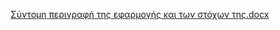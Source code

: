 [Σύντομη περιγραφή της εφαρμογής και των στόχων της.docx](https://github.com/user-attachments/files/20034679/default.docx)
